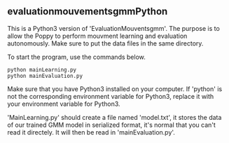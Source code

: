 ## evaluationmouvementsgmmPython
This is a Python3 version of 'EvaluationMouventsgmm'. The purpose is to allow the Poppy to perform mouvment learning and evaluation autonomously. Make sure to put the data files in the same directory. 

To start the program, use the commands below. 

```
python mainLearning.py
python mainEvaluation.py
```
Make sure that you have Python3 installed on your computer. If 'python' is not the corresponding environment variable for Python3, replace it with your environment variable for Python3.

'MainLearning.py' should create a file named 'model.txt', it stores the data of our trained GMM model in serialized format, it's normal that you can't read it directely. It will then be read in 'mainEvaluation.py'.




